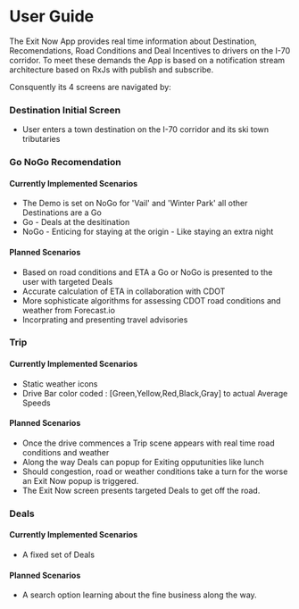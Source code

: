 # User Guide

The Exit Now App provides real time information about Destination, Recomendations, Road Conditions and Deal Incentives to drivers on the I-70 corridor. To meet these demands the App is based on a notification stream architecture based on RxJs with publish and subscribe.

Consquently its 4 screens are navigated by:

### Destination Initial Screen 

* User enters a town destination on the I-70 corridor and its ski town tributaries

### Go NoGo Recomendation

#### Currently Implemented Scenarios

* The Demo is set on NoGo for 'Vail' and 'Winter Park' all other Destinations are a Go
* Go - Deals at the desitination
* NoGo - Enticing for staying at the origin - Like staying an extra night

#### Planned Scenarios

* Based on road conditions and ETA a Go or NoGo is presented to the user with targeted Deals
* Accurate calculation of ETA in collaboration with CDOT
* More sophisticate algorithms for assessing CDOT road conditions and weather from Forecast.io 
* Incorprating and presenting travel advisories
 
### Trip 

#### Currently Implemented Scenarios

* Static weather icons
* Drive Bar color coded : [Green,Yellow,Red,Black,Gray] to actual Average Speeds

#### Planned Scenarios

* Once the drive commences a Trip scene appears with real time road conditions and weather
* Along the way Deals can popup for Exiting opputunities like lunch
* Should congestion, road or weather conditions take a turn for the worse an Exit Now popup is triggered.
* The Exit Now screen presents targeted Deals to get off the road.
 

### Deals

#### Currently Implemented Scenarios

* A fixed set of Deals 

#### Planned Scenarios

* A search option learning about the fine business along the way. 



